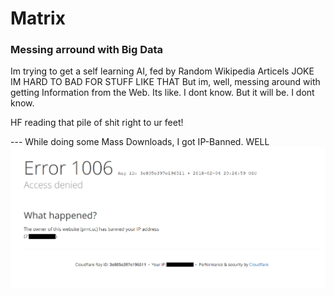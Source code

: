 # Matrix
### Messing arround with Big Data

Im trying to get a self learning AI, fed by Random Wikipedia Articels
JOKE
IM HARD TO BAD FOR STUFF LIKE THAT
But im, well, messing around with getting Information from the Web. Its like. I dont know. But it will be. I dont know.

HF reading that pile of shit right to ur feet!


--- While doing some Mass Downloads, I got IP-Banned. WELL
![WELL](https://github.com/Reisbrot/Matrix/blob/master/Wikipedia/oops.png "щ(ﾟДﾟщ) (屮ﾟДﾟ)屮")
